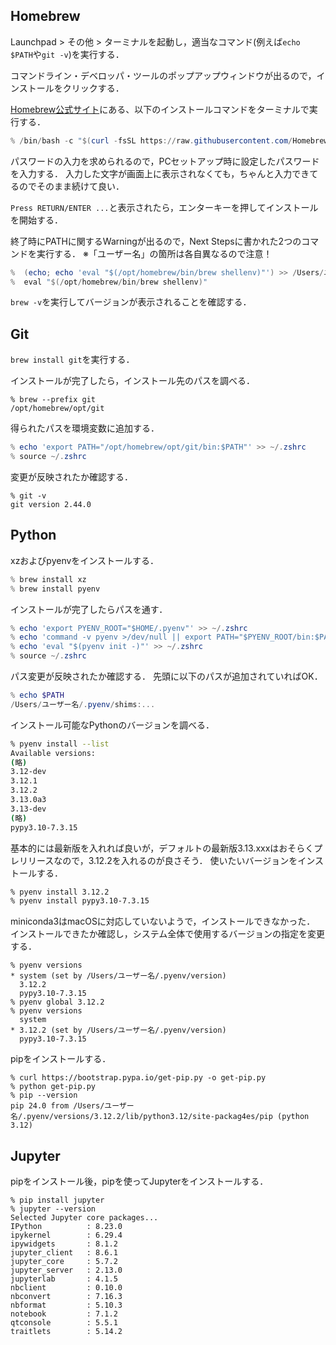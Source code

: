 ## Homebrew
Launchpad > その他 > ターミナルを起動し，適当なコマンド(例えば`echo $PATH`や`git -v`)を実行する．

コマンドライン・デベロッパ・ツールのポップアップウィンドウが出るので，インストールをクリックする．

[Homebrew公式サイト](https://brew.sh/ja/)にある、以下のインストールコマンドをターミナルで実行する．
```powershell
% /bin/bash -c "$(curl -fsSL https://raw.githubusercontent.com/Homebrew/install/HEAD/install.sh)"
```
パスワードの入力を求められるので，PCセットアップ時に設定したパスワードを入力する．
入力した文字が画面上に表示されなくても，ちゃんと入力できてるのでそのまま続けて良い．

`Press RETURN/ENTER ...`と表示されたら，エンターキーを押してインストールを開始する．

終了時にPATHに関するWarningが出るので，Next Stepsに書かれた2つのコマンドを実行する．
※「ユーザー名」の箇所は各自異なるので注意！
```powershell
%  (echo; echo 'eval "$(/opt/homebrew/bin/brew shellenv)"') >> /Users/ユーザー名/.zprofile
%  eval "$(/opt/homebrew/bin/brew shellenv)"
```
`brew -v`を実行してバージョンが表示されることを確認する．

## Git
`brew install git`を実行する．

インストールが完了したら，インストール先のパスを調べる．
```shell-session
% brew --prefix git
/opt/homebrew/opt/git
```
得られたパスを環境変数に追加する．
```powershell
% echo 'export PATH="/opt/homebrew/opt/git/bin:$PATH"' >> ~/.zshrc
% source ~/.zshrc
```

変更が反映されたか確認する．
```shell
% git -v
git version 2.44.0
```

## Python
xzおよびpyenvをインストールする．
```powershell
% brew install xz
% brew install pyenv
```
インストールが完了したらパスを通す．
```powershell
% echo 'export PYENV_ROOT="$HOME/.pyenv"' >> ~/.zshrc
% echo 'command -v pyenv >/dev/null || export PATH="$PYENV_ROOT/bin:$PATH"' >> ~/.zshrc
% echo 'eval "$(pyenv init -)"' >> ~/.zshrc
% source ~/.zshrc
```
パス変更が反映されたか確認する．
先頭に以下のパスが追加されていればOK．
```powershell
% echo $PATH
/Users/ユーザー名/.pyenv/shims:...
```
インストール可能なPythonのバージョンを調べる．
```sh
% pyenv install --list
Available versions:
(略)
3.12-dev
3.12.1
3.12.2
3.13.0a3
3.13-dev
(略)
pypy3.10-7.3.15
```
基本的には最新版を入れれば良いが，デフォルトの最新版3.13.xxxはおそらくプレリリースなので，3.12.2を入れるのが良さそう．
使いたいバージョンをインストールする．
```sh
% pyenv install 3.12.2
% pyenv install pypy3.10-7.3.15
```
miniconda3はmacOSに対応していないようで，インストールできなかった．
インストールできたか確認し，システム全体で使用するバージョンの指定を変更する．
```shell-session
% pyenv versions
* system (set by /Users/ユーザー名/.pyenv/version)
  3.12.2
  pypy3.10-7.3.15
% pyenv global 3.12.2
% pyenv versions
  system
* 3.12.2 (set by /Users/ユーザー名/.pyenv/version)
  pypy3.10-7.3.15
```

pipをインストールする．
```shell-session
% curl https://bootstrap.pypa.io/get-pip.py -o get-pip.py
% python get-pip.py
% pip --version
pip 24.0 from /Users/ユーザー名/.pyenv/versions/3.12.2/lib/python3.12/site-packag4es/pip (python 3.12)
```

## Jupyter
pipをインストール後，pipを使ってJupyterをインストールする．
```shell-session
% pip install jupyter
% jupyter --version
Selected Jupyter core packages...
IPython          : 8.23.0
ipykernel        : 6.29.4
ipywidgets       : 8.1.2
jupyter_client   : 8.6.1
jupyter_core     : 5.7.2
jupyter_server   : 2.13.0
jupyterlab       : 4.1.5
nbclient         : 0.10.0
nbconvert        : 7.16.3
nbformat         : 5.10.3
notebook         : 7.1.2
qtconsole        : 5.5.1
traitlets        : 5.14.2
```